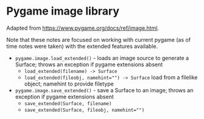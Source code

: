 # Pygame image library
Adapted from https://www.pygame.org/docs/ref/image.html.

Note that these notes are focused on working with current pygame (as of time notes were taken) with the extended features available.

* `pygame.image.load_extended()` - loads an image source to generate a Surface; throws an exception if pygame extensions absent
    - `load_extended(filename) -> Surface`
    - `load_extended(fileobj, namehint="") -> Surface` load from a filelike object; namehint to provide filetype
* `pygame.image.save_extended()` - save a Surface to an image; throws an exception if pygame extensions absent
    - `save_extended(Surface, filename)`
    - `save_extended(Surface, fileobj, namehint="")`